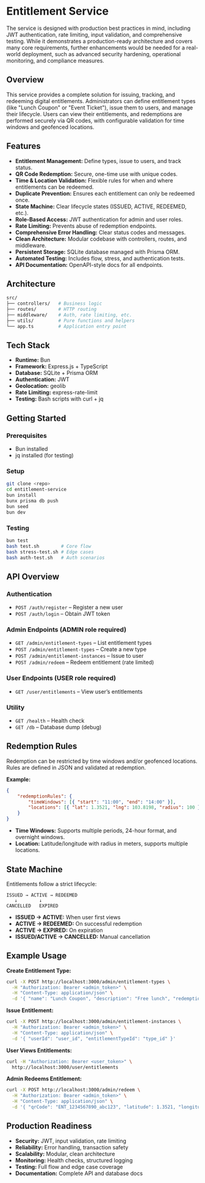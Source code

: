 # Entitlement Service

The service is designed with production best practices in mind, including JWT authentication, rate limiting, input validation, and comprehensive testing. While it demonstrates a production-ready architecture and covers many core requirements, further enhancements would be needed for a real-world deployment, such as advanced security hardening, operational monitoring, and compliance measures.

## Overview

This service provides a complete solution for issuing, tracking, and redeeming digital entitlements. Administrators can define entitlement types (like "Lunch Coupon" or "Event Ticket"), issue them to users, and manage their lifecycle. Users can view their entitlements, and redemptions are performed securely via QR codes, with configurable validation for time windows and geofenced locations.

## Features

- **Entitlement Management:** Define types, issue to users, and track status.
- **QR Code Redemption:** Secure, one-time use with unique codes.
- **Time & Location Validation:** Flexible rules for when and where entitlements can be redeemed.
- **Duplicate Prevention:** Ensures each entitlement can only be redeemed once.
- **State Machine:** Clear lifecycle states (ISSUED, ACTIVE, REDEEMED, etc.).
- **Role-Based Access:** JWT authentication for admin and user roles.
- **Rate Limiting:** Prevents abuse of redemption endpoints.
- **Comprehensive Error Handling:** Clear status codes and messages.
- **Clean Architecture:** Modular codebase with controllers, routes, and middleware.
- **Persistent Storage:** SQLite database managed with Prisma ORM.
- **Automated Testing:** Includes flow, stress, and authentication tests.
- **API Documentation:** OpenAPI-style docs for all endpoints.

## Architecture

```bash
src/
├── controllers/   # Business logic
├── routes/        # HTTP routing
├── middleware/    # Auth, rate limiting, etc.
├── utils/         # Pure functions and helpers
└── app.ts         # Application entry point
```

## Tech Stack

- **Runtime:** Bun
- **Framework:** Express.js + TypeScript
- **Database:** SQLite + Prisma ORM
- **Authentication:** JWT
- **Geolocation:** geolib
- **Rate Limiting:** express-rate-limit
- **Testing:** Bash scripts with curl + jq

## Getting Started

### Prerequisites

- Bun installed
- jq installed (for testing)

### Setup

```bash
git clone <repo>
cd entitlement-service
bun install
bunx prisma db push
bun seed
bun dev
```

### Testing

```bash
bun test
bash test.sh        # Core flow
bash stress-test.sh # Edge cases
bash auth-test.sh   # Auth scenarios
```

## API Overview

### Authentication

- `POST /auth/register` – Register a new user
- `POST /auth/login` – Obtain JWT token

### Admin Endpoints (ADMIN role required)

- `GET /admin/entitlement-types` – List entitlement types
- `POST /admin/entitlement-types` – Create a new type
- `POST /admin/entitlement-instances` – Issue to user
- `POST /admin/redeem` – Redeem entitlement (rate limited)

### User Endpoints (USER role required)

- `GET /user/entitlements` – View user’s entitlements

### Utility

- `GET /health` – Health check
- `GET /db` – Database dump (debug)

## Redemption Rules

Redemption can be restricted by time windows and/or geofenced locations. Rules are defined in JSON and validated at redemption.

**Example:**

```json
{
	"redemptionRules": {
		"timeWindows": [{ "start": "11:00", "end": "14:00" }],
		"locations": [{ "lat": 1.3521, "lng": 103.8198, "radius": 100 }]
	}
}
```

- **Time Windows:** Supports multiple periods, 24-hour format, and overnight windows.
- **Location:** Latitude/longitude with radius in meters, supports multiple locations.

## State Machine

Entitlements follow a strict lifecycle:

```
ISSUED → ACTIVE → REDEEMED
   ↓        ↓
CANCELLED   EXPIRED
```

- **ISSUED → ACTIVE:** When user first views
- **ACTIVE → REDEEMED:** On successful redemption
- **ACTIVE → EXPIRED:** On expiration
- **ISSUED/ACTIVE → CANCELLED:** Manual cancellation

## Example Usage

**Create Entitlement Type:**

```bash
curl -X POST http://localhost:3000/admin/entitlement-types \
  -H "Authorization: Bearer <admin_token>" \
  -H "Content-Type: application/json" \
  -d '{ "name": "Lunch Coupon", "description": "Free lunch", "redemptionRules": { "timeWindows": [{ "start": "11:00", "end": "14:00" }], "locations": [{ "lat": 1.3521, "lng": 103.8198, "radius": 100 }] } }'
```

**Issue Entitlement:**

```bash
curl -X POST http://localhost:3000/admin/entitlement-instances \
  -H "Authorization: Bearer <admin_token>" \
  -H "Content-Type: application/json" \
  -d '{ "userId": "user_id", "entitlementTypeId": "type_id" }'
```

**User Views Entitlements:**

```bash
curl -H "Authorization: Bearer <user_token>" \
  http://localhost:3000/user/entitlements
```

**Admin Redeems Entitlement:**

```bash
curl -X POST http://localhost:3000/admin/redeem \
  -H "Authorization: Bearer <admin_token>" \
  -H "Content-Type: application/json" \
  -d '{ "qrCode": "ENT_1234567890_abc123", "latitude": 1.3521, "longitude": 103.8198 }'
```

## Production Readiness

- **Security:** JWT, input validation, rate limiting
- **Reliability:** Error handling, transaction safety
- **Scalability:** Modular, clean architecture
- **Monitoring:** Health checks, structured logging
- **Testing:** Full flow and edge case coverage
- **Documentation:** Complete API and database docs
